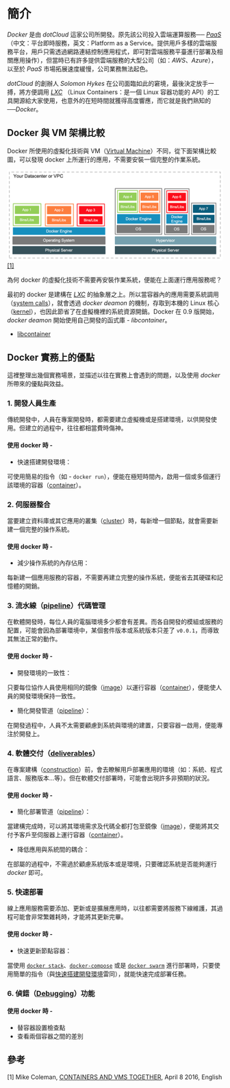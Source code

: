 # 簡介

*Docker* 是由 *dotCloud* 這家公司所開發。原先該公司投入雲端運算服務── [*PaaS*](https://zh.wikipedia.org/wiki/%E5%B9%B3%E5%8F%B0%E5%8D%B3%E6%9C%8D%E5%8A%A1)（中文：平台即時服務，英文：Platform as a Service。提供用戶多樣的雲端服務平台，用戶只需透過網路連結控制應用程式，即可對雲端服務平臺進行部署及相關應用操作），但當時已有許多提供雲端服務的大型公司（如：*AWS*、*Azure*），以至於 *PaaS* 市場拓展速度緩慢，公司業務無法起色。

*dotCloud* 的創辦人 *Solomon Hykes* 在公司面臨如此的窘境，最後決定放手一搏，將方便調用 [*LXC*](https://linuxcontainers.org/lxc/introduction/#features) （Linux Containers：是一個 Linux 容器功能的 API）的工具開源給大家使用，也意外的在短時間就獲得高度響應，而它就是我們熟知的──*Docker*。


## Docker 與 VM 架構比較

Docker 所使用的虛擬化技術與 VM（[Virtual Machine](https://zh.wikipedia.org/wiki/虛擬機器)）不同，從下面架構比較圖，可以發現 docker 上所運行的應用，不需要安裝一個完整的作業系統。

![](../img/introduction/img-01.png)[[1]](#參考)

為何 docker 的虛擬化技術不需要再安裝作業系統，便能在上面運行應用服務呢？

最初的 docker 是建構在 [*LXC*](https://linuxcontainers.org/lxc/introduction/#features) 的抽象層之上。所以當容器內的應用需要系統調用（[system calls](https://zh.wikipedia.org/wiki/系統調用)），就會透過 *docker deamon* 的機制，存取到本機的 Linux 核心（[kernel](https://zh.wikipedia.org/wiki/內核)），也因此節省了在虛擬機裡的系統資源開銷。Docker 在 0.9 版開始，*docker deamon* 開始使用自己開發的函式庫 - *libcontainer*。

- [libcontainer]()


## Docker 實務上的優點

這裡整理出幾個實務場景，並描述以往在實務上會遇到的問題，以及使用 *docker* 所帶來的優點與效益。

### 1. 開發人員生產

傳統開發中，人員在專案開發時，都需要建立虛擬機或是搭建環境，以供開發使用。但建立的過程中，往往都相當費時傷神。

#### 使用 docker 時 - 

- 快速搭建開發環境：

可使用簡易的指令（如 - `docker run`），便能在極短時間內，啟用一個或多個運行該環境的容器（[container](#docker-與-vm-架構比較)）。

### 2. 伺服器整合

當要建立資料庫或其它應用的叢集（[cluster](https://zh.wikipedia.org/wiki/電腦叢集)）時，每新增一個節點，就會需要新建一個完整的操作系統。

#### 使用 docker 時 - 

- 減少操作系統的內存佔用：

每新建一個應用服務的容器，不需要再建立完整的操作系統，便能省去其硬碟和記憶體的開銷。

### 3. 流水線（[pipeline](https://en.wikipedia.org/wiki/Pipeline_(software))）代碼管理

在軟體開發時，每位人員的電腦環境多少都會有差異。而各自開發的模組或服務的配置，可能會因為部署環境中，某個套件版本或系統版本只差了 `v0.0.1`，而導致其無法正常的動作。

#### 使用 docker 時 - 

- 開發環境的一致性：

只要每位協作人員使用相同的鏡像（[image](../basic-structure/layer-storage.md#分層儲存)）以運行容器（[container](../basic-structure/layer-storage.md#分層儲存#容器)），便能使人員的開發環境保持一致性。

- 簡化開發管道（[pipeline](https://en.wikipedia.org/wiki/Pipeline_(software))）：

在開發過程中，人員不太需要顧慮到系統與環境的建置，只要容器一啟用，便能專注於開發上。

### 4. 軟體交付（[deliverables](https://en.wikipedia.org/wiki/Deliverable)）

在專案建構（[construction](https://en.wikipedia.org/wiki/Software_construction)）前，會去瞭解用戶部署應用的環境（如：系統、程式語言、服務版本...等）。但在軟體交付部署時，可能會出現許多非預期的狀況。

#### 使用 docker 時 - 

- 簡化部署管道（[pipeline](https://en.wikipedia.org/wiki/Pipeline_(software))）：

當建構完成時，可以將其環境需求及代碼全都打包至鏡像（[image](../basic-structure/layer-storage.md#分層儲存)），便能將其交付予客戶至伺服器上運行容器（[container](../basic-structure/layer-storage.md#分層儲存#容器)）。

- 降低應用與系統間的耦合：

在部屬的過程中，不需過於顧慮系統版本或是環境，只要確認系統是否能夠運行 *docker* 即可。

### 5. 快速部署

線上應用服務需要添加、更新或是擴展應用時，以往都需要將服務下線維護，其過程可能會非常繁雜耗時，才能將其更新完畢。

#### 使用 docker 時 - 

- 快速更新節點容器：

當使用 [`docker stack`]()、[`docker-compose`]() 或是 [`docker swarm`]() 進行部署時，只要使用簡單的指令（與[快速搭建開發環境](#1-開發人員生產)雷同），就能快速完成部署任務。

### 6. 偵錯（[Debugging](https://zh.wikipedia.org/wiki/偵錯)）功能

#### 使用 docker 時 - 

- 替容器設置檢查點
- 查看兩個容器之間的差別

<!--
### 7. 多租戶（Multi-Tenancy）
- 避免關鍵應用的重寫
-->


## 參考
[1] Mike Coleman, [CONTAINERS AND VMS TOGETHER](https://blog.docker.com/2016/04/containers-and-vms-together/), April 8 2016, English
